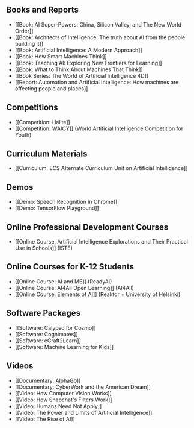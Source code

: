 ## Books and Reports
* [[Book: AI Super-Powers: China, Silicon Valley, and The New World Order]]
* [[Book: Architects of Intelligence: The truth about AI from the people building it]]
* [[Book: Artificial Intelligence: A Modern Approach]]
* [[Book: How Smart Machines Think]]
* [[Book: Teaching AI: Exploring New Frontiers for Learning]]
* [[Book: What to Think About Machines That Think]]
* [[Book Series: The World of Artificial Intelligence 4D]]
* [[Report: Automation and Artificial Intelligence: How machines are affecting people and places]]

## Competitions
* [[Competition: Halite]]
* [[Competition: WAICY]] (World Artificial Intelligence Competition for Youth)

## Curriculum Materials
* [[Curriculum: ECS Alternate Curriculum Unit on Artificial Intelligence]]

## Demos
* [[Demo: Speech Recognition in Chrome]]
* [[Demo: TensorFlow Playground]]

## Online Professional Development Courses
* [[Online Course: Artificial Intelligence Explorations and Their Practical Use in Schools]] (ISTE)

## Online Courses for K-12 Students
* [[Online Course: AI and ME]] (ReadyAI)
* [[Online Course: AI4All Open Learning]] (AI4All)
* [[Online Course: Elements of AI]] (Reaktor + University of Helsinki)

## Software Packages
* [[Software: Calypso for Cozmo]]
* [[Software: Cognimates]]
* [[Software: eCraft2Learn]]
* [[Software: Machine Learning for Kids]]

## Videos
* [[Documentary: AlphaGo]]
* [[Documentary: CyberWork and the American Dream]]
* [[Video: How Computer Vision Works]]
* [[Video: How Snapchat's Filters Work]]
* [[Video: Humans Need Not Apply]]
* [[Video: The Power and Limits of Artificial Intelligence]]
* [[Video: The Rise of AI]]